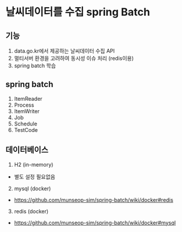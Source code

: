 # 날씨데이터를 수집 spring Batch 

## 기능
1. data.go.kr에서 제공하는 날씨데이터 수집 API
2. 멀티서버 환경을 고려하여 동시성 이슈 처리 (redis이용)
3. spring batch 학습

## spring batch
1. ItemReader
2. Process
3. ItemWriter
4. Job
5. Schedule
6. TestCode
   
## 데이터베이스 
1. H2 (in-memory) 
- 별도 설정 필요없음
2. mysql (docker)
- https://github.com/munseop-sim/spring-batch/wiki/docker#redis
3. redis (docker)
- https://github.com/munseop-sim/spring-batch/wiki/docker#mysql

